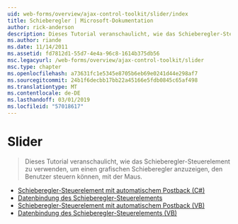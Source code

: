 ```yaml
---
uid: web-forms/overview/ajax-control-toolkit/slider/index
title: Schieberegler | Microsoft-Dokumentation
author: rick-anderson
description: Dieses Tutorial veranschaulicht, wie das Schieberegler-Steuerelement zu verwenden, um einen grafischen Schieberegler anzuzeigen, den Benutzer steuern können, mit der Maus.
ms.author: riande
ms.date: 11/14/2011
ms.assetid: fd7812d1-55d7-4e4a-96c8-1614b375db56
msc.legacyurl: /web-forms/overview/ajax-control-toolkit/slider
msc.type: chapter
ms.openlocfilehash: a73631fc1e5345e8705b6eb69e0241d44e298af7
ms.sourcegitcommit: 24b1f6decbb17bb22a45166e5fdb0845c65af498
ms.translationtype: MT
ms.contentlocale: de-DE
ms.lasthandoff: 03/01/2019
ms.locfileid: "57018617"
---
```

<a name="slider"></a>Slider
====================
> Dieses Tutorial veranschaulicht, wie das Schieberegler-Steuerelement zu verwenden, um einen grafischen Schieberegler anzuzeigen, den Benutzer steuern können, mit der Maus.


- [Schieberegler-Steuerelement mit automatischem Postback (C#)](using-the-slider-control-with-auto-postback-cs.md)
- [Datenbindung des Schieberegler-Steuerelements](databinding-the-slider-control-cs.md)
- [Schieberegler-Steuerelement mit automatischem Postback (VB)](using-the-slider-control-with-auto-postback-vb.md)
- [Datenbindung des Schieberegler-Steuerelements (VB)](databinding-the-slider-control-vb.md)
